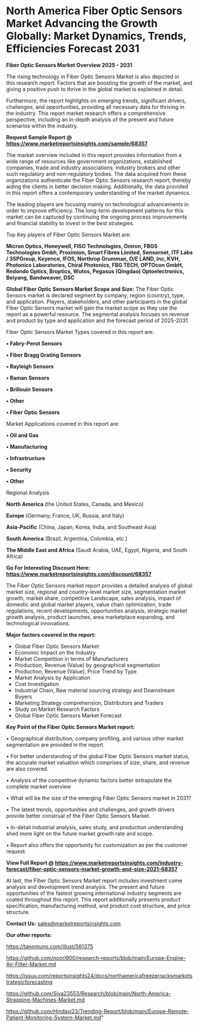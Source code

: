 # North America Fiber Optic Sensors Market Advancing the Growth Globally: Market Dynamics, Trends, Efficiencies Forecast 2031

<Strong> Fiber Optic Sensors Market Overview 2025 - 2031</strong>

The rising technology in Fiber Optic Sensors Market is also depicted in this research report. Factors that are boosting the growth of the market, and giving a positive push to thrive in the global market is explained in detail.

Furthermore, the report highlights on emerging trends, significant drivers, challenges, and opportunities, providing all necessary data for thriving in the industry. This report market research offers a comprehensive perspective, including an in-depth analysis of the present and future scenarios within the industry.

<strong>Request Sample Report @ <a href=https://www.marketreportsinsights.com/sample/68357>https://www.marketreportsinsights.com/sample/68357</a></strong>

The market overview included in this report provides information from a wide range of resources like government organizations, established companies, trade and industry associations, industry brokers and other such regulatory and non-regulatory bodies. The data acquired from these organizations authenticate the Fiber Optic Sensors research report, thereby aiding the clients in better decision making. Additionally, the data provided in this report offers a contemporary understanding of the market dynamics.

The leading players are focusing mainly on technological advancements in order to improve efficiency. The long-term development patterns for this market can be captured by continuing the ongoing process improvements and financial stability to invest in the best strategies.

Top Key players of Fiber Optic Sensors Market are:

<strong>Micron Optics, Honeywell, FISO Technologies, Omron, FBGS Technologies Gmbh, Proximion, Smart Fibres Limited, Sensornet, ITF Labs / 3SPGroup, Keyence, IFOS, Northrop Grumman, O/E LAND, Inc, KVH, Photonics Laboratories, Chiral Photonics, FBG TECH, OPTOcon GmbH, Redondo Optics, Broptics, Wutos, Pegasus (Qingdao) Optoelectronics, Beiyang, Bandweaver, DSC</strong>

<strong><b>Global Fiber Optic Sensors Market Scope and Size:</b></strong>
The Fiber Optic Sensors market is declared segment by company, region (country), type, and application. Players, stakeholders, and other participants in the global Fiber Optic Sensors market will gain the market scope as they use the report as a powerful resource. The segmental analysis focuses on revenue and product by type and application and the forecast period of 2025-2031.

Fiber Optic Sensors Market Types covered in this report are:

<strong>• Fabry-Perot Sensors

• Fiber Bragg Grating Sensors

• Rayleigh Sensors

• Raman Sensors

• Brillouin Sensors

• Other

• Fiber Optic Sensors</strong>

Market Applications covered in this report are:

<strong>• Oil and Gas

• Manufacturing

• Infrastructure

• Security

• Other</strong> 

Regional Analysis

<strong>North America</strong> (the United States, Canada, and Mexico)

<strong>Europe</strong> (Germany, France, UK, Russia, and Italy)

<strong>Asia-Pacific</strong> (China, Japan, Korea, India, and Southeast Asia)

<strong>South America</strong> (Brazil, Argentina, Colombia, etc.)

<strong>The Middle East and Africa</strong> (Saudi Arabia, UAE, Egypt, Nigeria, and South Africa)

<strong>Go For Interesting Discount Here: <a href=https://www.marketreportsinsights.com/discount/68357>https://www.marketreportsinsights.com/discount/68357</a></strong>

The Fiber Optic Sensors market report provides a detailed analysis of global market size, regional and country-level market size, segmentation market growth, market share, competitive Landscape, sales analysis, impact of domestic and global market players, value chain optimization, trade regulations, recent developments, opportunities analysis, strategic market growth analysis, product launches, area marketplace expanding, and technological innovations.

<strong><b>Major factors covered in the report:</b></strong>
<ul>
  <li>Global Fiber Optic Sensors Market </li>
  <li>Economic Impact on the Industry</li>
  <li>Market Competition in terms of Manufacturers</li>
  <li>Production, Revenue (Value) by geographical segmentation</li>
  <li>Production, Revenue (Value), Price Trend by Type</li>
  <li>Market Analysis by Application</li>
  <li>Cost Investigation</li>
  <li>Industrial Chain, Raw material sourcing strategy and Downstream Buyers</li>
  <li>Marketing Strategy comprehension, Distributors and Traders</li>
  <li>Study on Market Research Factors</li>
  <li>Global Fiber Optic Sensors Market Forecast</li>
</ul>

<strong><b>Key Point of the Fiber Optic Sensors Market report:</b></strong>

• Geographical distribution, company profiling, and various other market segmentation are provided in the report.

• For better understanding of the global Fiber Optic Sensors market status, the accurate market valuation which comprises of size, share, and revenue are also covered.

• Analysis of the competitive dynamic factors better extrapolate the complete market overview

• What will be the size of the emerging Fiber Optic Sensors market in 2031?

• The latest trends, opportunities and challenges, and growth drivers provide better construal of the Fiber Optic Sensors Market.

• In-detail industrial analysis, sales study, and production understanding shed more light on the future market growth rate and scope.

• Report also offers the opportunity for customization as per the customer request.

<strong><b>View Full Report @ <a href=https://www.marketreportsinsights.com/industry-forecast/fiber-optic-sensors-market-growth-and-size-2021-68357>https://www.marketreportsinsights.com/industry-forecast/fiber-optic-sensors-market-growth-and-size-2021-68357</a></b></strong>


At last, the Fiber Optic Sensors Market report includes investment come analysis and development trend analysis. The present and future opportunities of the fastest growing international industry segments are coated throughout this report. This report additionally presents product specification, manufacturing method, and product cost structure, and price structure.

<strong>Contact Us:</strong>
sales@marketreportsinsights.com

<strong>Our other reports:</strong>

<a href=https://tanomuno.com/illust/561375>https://tanomuno.com/illust/561375</a>

<a href=https://github.com/noori900/research-reports/blob/main/Europe-Engine-Air-Filter-Market.md>https://github.com/noori900/research-reports/blob/main/Europe-Engine-Air-Filter-Market.md</a>

<a href=https://issuu.com/reportsinsights24/docs/northamericafreezerracksmarketstrategicforecasting>https://issuu.com/reportsinsights24/docs/northamericafreezerracksmarketstrategicforecasting</a>

<a href=https://github.com/Siya23553/Research/blob/main/North-America-Strapping-Machines-Market.md>https://github.com/Siya23553/Research/blob/main/North-America-Strapping-Machines-Market.md</a>

<a href=https://github.com/Hindavi23/Trending-Report/blob/main/Europe-Remote-Patient-Monitoring-System-Market.md>https://github.com/Hindavi23/Trending-Report/blob/main/Europe-Remote-Patient-Monitoring-System-Market.md</a>"
